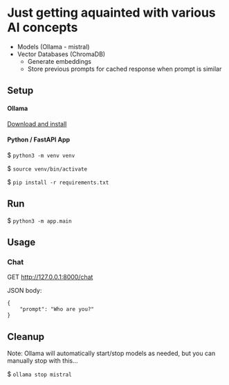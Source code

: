 # Just getting aquainted with various AI concepts
- Models (Ollama - mistral)
- Vector Databases (ChromaDB)
    - Generate embeddings
    - Store previous prompts for cached response when prompt is similar

## Setup

#### Ollama
[Download and install](https://ollama.com/)

#### Python / FastAPI App

$ `python3 -m venv venv`

$ `source venv/bin/activate`

$ `pip install -r requirements.txt`

## Run

$ `python3 -m app.main`

## Usage

### Chat

GET http://127.0.0.1:8000/chat

JSON body:
```
{
    "prompt": "Who are you?"
}
```

## Cleanup
Note: Ollama will automatically start/stop models as needed, but you can manually stop with this...

$ `ollama stop mistral`